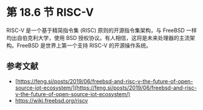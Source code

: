 # 第 18.6 节 RISC-V

RISC-V 是一个基于精简指令集 (RISC) 原则的开源指令集架构，与 FreeBSD 一样均出自伯克利大学，使用 BSD 授权协议。有人相信，这将是未来处理器的主流架构。FreeBSD 是世界上第一个支持 RISC-V 的开源操作系统。

## 参考文献

- [https://feng.si/posts/2019/06/freebsd-and-risc-v-the-future-of-open-source-iot-ecosystem/](https://feng.si/posts/2019/06/freebsd-and-risc-v-the-future-of-open-source-iot-ecosystem/)
- <https://wiki.freebsd.org/riscv>
